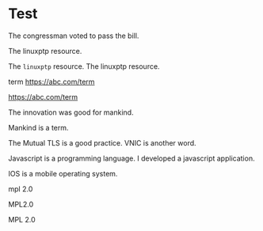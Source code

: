 # Test

The congressman voted to pass the bill.

The linuxptp resource.

The `linuxptp` resource.
The linuxptp resource.

term
https://abc.com/term

https://abc.com/term

The innovation was good for mankind.

Mankind is a term.

The Mutual TLS is a good practice. VNIC is another word.

Javascript is a programming language. I developed a javascript application.

IOS is a mobile operating system.

mpl 2.0

MPL2.0

MPL 2.0